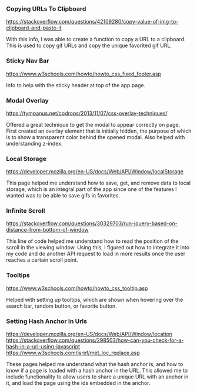 ### Copying URLs To Clipboard

https://stackoverflow.com/questions/42109280/copy-value-of-img-to-clipboard-and-paste-it

With this info, I was able to create a function to copy a URL to a clipboard. This is used to copy gif URLs and copy the unique favorited gif URL.


### Sticky Nav Bar

https://www.w3schools.com/howto/howto_css_fixed_footer.asp

Info to help with the sticky header at top of the app page.


### Modal Overlay

https://tympanus.net/codrops/2013/11/07/css-overlay-techniques/

Offered a great technique to get the modal to appear correctly on page. First created an overlay element that is initially hidden, the purpose of which is to show a transparent color behind the opened modal. Also helped with understanding z-index.


### Local Storage

https://developer.mozilla.org/en-US/docs/Web/API/Window/localStorage

This page helped me understand how to save, get, and remove data to local storage, which is an integral part of the app since one of the features I wanted was to be able to save gifs in favorites.


### Infinite Scroll

https://stackoverflow.com/questions/30329703/run-jquery-based-on-distance-from-bottom-of-window

This line of code helped me understand how to read the position of the scroll in the viewing window. Using this, I figured out how to integrate it into my code and do another API request to load in more results once the user reaches a certain scroll point.

### Tooltips

https://www.w3schools.com/howto/howto_css_tooltip.asp

Helped with setting up tooltips, which are shown when hovering over the search bar, random button, or favorite button.

### Setting Hash Anchor In Urls

https://developer.mozilla.org/en-US/docs/Web/API/Window/location
https://stackoverflow.com/questions/298503/how-can-you-check-for-a-hash-in-a-url-using-javascript
https://www.w3schools.com/jsref/met_loc_replace.asp

These pages helped me understand what the hash anchor is, and how to know if a page is loaded with a hash anchor in the URL. This allowed me to include functionality to allow users to share a unique URL with an anchor in it, and load the page using the ids embedded in the anchor.
